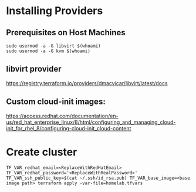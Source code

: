# Installing Providers
## Prerequisites on Host Machines
```
sudo usermod -a -G libvirt $(whoami)
sudo usermod -a -G kvm $(whoami)
```
## libvirt provider
https://registry.terraform.io/providers/dmacvicar/libvirt/latest/docs


## Custom cloud-init images:
https://access.redhat.com/documentation/en-us/red_hat_enterprise_linux/8/html/configuring_and_managing_cloud-init_for_rhel_8/configuring-cloud-init_cloud-content

# Create cluster
```
TF_VAR_redhat_email=<ReplaceWithRedHatEmail> TF_VAR_redhat_password='<ReplaceWithRealPassword>' TF_VAR_ssh_public_key=$(cat ~/.ssh/id_rsa.pub) TF_VAR_base_image=<base image path> terraform apply -var-file=homelab.tfvars
```
